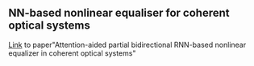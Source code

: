 ## NN-based nonlinear equaliser for coherent optical systems
[Link](https://opg.optica.org/oe/fulltext.cfm?uri=oe-30-18-32908&id=495566) to paper"Attention-aided partial bidirectional RNN-based nonlinear equalizer in coherent optical systems"
